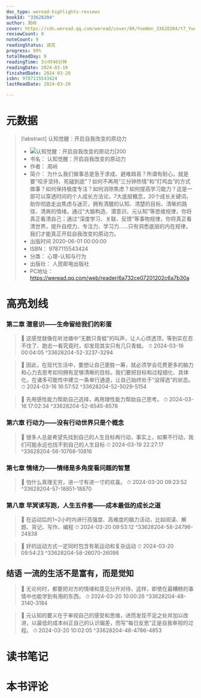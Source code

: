 ```yaml
---
doc_type: weread-highlights-reviews
bookId: "33628204"
author: 周岭
cover: https://cdn.weread.qq.com/weread/cover/86/YueWen_33628204/t7_YueWen_33628204.jpg
reviewCount: 0
noteCount: 9
readingStatus: 读完
progress: 99%
totalReadDay: 9
readingTime: 3小时46分钟
readingDate: 2024-03-10
finishedDate: 2024-03-20
isbn: 9787115543424
lastReadDate: 2024-03-20

---
```

# 元数据
> [!abstract] 认知觉醒：开启自我改变的原动力
> - ![ 认知觉醒：开启自我改变的原动力|200](https://cdn.weread.qq.com/weread/cover/86/YueWen_33628204/t7_YueWen_33628204.jpg)
> - 书名： 认知觉醒：开启自我改变的原动力
> - 作者： 周岭
> - 简介： 为什么我们做事总是急于求成、避难趋易？所谓有耐心，就是要“咬牙坚持、死磕到底”？如何不再用“三分钟热情”和“打鸡血”的方式做事？如何保持极度专注？如何消除焦虑？如何提高学习能力？这是一部可以穿透时间的个人成长方法论。7大底层概念，20个成长关键词，助你彻底走出焦虑与迷茫，拥有清醒的认知、清楚的目标、清晰的路径、清爽的情绪。通过“大脑构造、潜意识、元认知”等思维规律，你将真正看清自己；通过“深度学习、关联、反馈”等事物规律，你将真正看清世界，提升自控力、专注力、学习力……只有洞悉底层的内在规律，我们才能真正开启自我改变的原动力。
> - 出版时间 2020-06-01 00:00:00
> - ISBN： 9787115543424
> - 分类： 心理-认知与行为
> - 出版社： 人民邮电出版社
> - PC地址：https://weread.qq.com/web/reader/6a732ce07201202c6a7b30a

# 高亮划线

### 第二章 潜意识——生命留给我们的彩蛋

> 📌 这感觉就像在听池塘中“无数只青蛙”的叫声，让人心烦透顶，等到实在忍不住了、跑去一看究竟时，却发现其实只有几只青蛙。 
> ⏱ 2024-03-16 00:04:05 ^33628204-52-3237-3294

> 📌 因此，在现代生活中，要想让自己更胜一筹，就必须学会花费更多的脑力和心力去思考如何拥有足够清晰的目标。我们要把目标和过程细化、具体化，在诸多可能性中建立一条单行通道，让自己始终处于“没得选”的状态。 
> ⏱ 2024-03-16 16:57:52 ^33628204-52-5029-5154

> 📌 先用感性能力帮助自己选择，再用理性能力帮助自己思考。 
> ⏱ 2024-03-16 17:02:34 ^33628204-52-8545-8578

### 第六章 行动力——没有行动世界只是个概念

> 📌 很多人总是希望先找到自己的人生目标再行动，事实上，如果不行动，我们可能永远也找不到自己的人生目标 
> ⏱ 2024-03-19 22:27:17 ^33628204-56-10768-10816

### 第七章 情绪力——情绪是多角度看问题的智慧

> 📌 怕什么真理无穷，进一寸有进一寸的欢喜。 
> ⏱ 2024-03-20 09:23:52 ^33628204-57-18851-18870

### 第八章 早冥读写跑，人生五件套——成本最低的成长之道

> 📌 在运动后的1~2小时内进行高强度、高难度的脑力活动，比如阅读、解题、背记、写作、编程 
> ⏱ 2024-03-20 09:53:12 ^33628204-58-24796-24838

> 📌 好的运动方式一定同时包含有氧运动和复杂运动 
> ⏱ 2024-03-20 09:54:23 ^33628204-58-26070-26098

## 结语 一流的生活不是富有，而是觉知

> 📌 无论何时，都要把对方的情绪和意见分开对待，这样，即使在最糟糕的事情中也能学到有用的东西。 
> ⏱ 2024-03-20 10:00:26 ^33628204-48-3140-3184

> 📌 元认知的要义在于审视自己的感受和思维，进而发现不足之处并加以改进，以最低的成本纠正自己的认识偏差，而写“每日反思”正是自我审视的过程。 
> ⏱ 2024-03-20 10:02:05 ^33628204-48-4786-4853

# 读书笔记

# 本书评论
